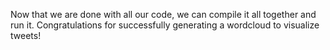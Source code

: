 <!--title={Compiling Code}-->

Now that we are done with all our code, we can compile it all together and run it. Congratulations for successfully generating a wordcloud to visualize tweets!
